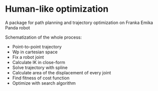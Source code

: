 # Human-like optimization

A package for path planning and trajectory optimization on Franka Emika Panda robot

Schematization of the whole process:
* Point-to-point trajectory
* Wp in cartesian space
* Fix a robot joint
* Calculate IK in close-form
* Solve trajectory with spline
* Calculate area of the displacement of every joint
* Find fitness of cost function
* Optimize with search algorithm
